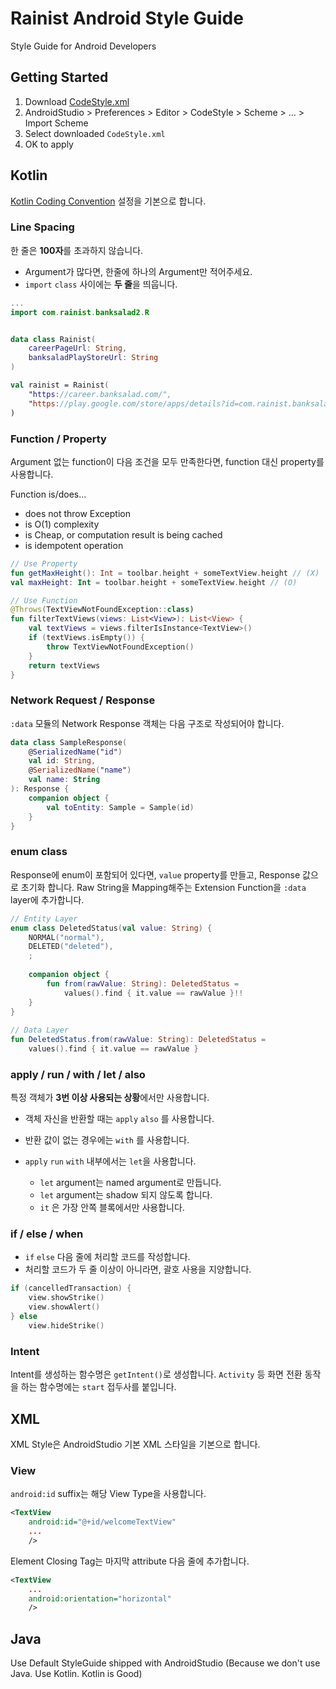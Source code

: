# Rainist Android Style Guide

Style Guide for Android Developers



## Getting Started

1. Download [CodeStyle.xml](./CodeStyle.xml)
2. AndroidStudio > Preferences > Editor > CodeStyle > Scheme > ... > Import Scheme
3. Select downloaded `CodeStyle.xml` 
4. OK to apply



## Kotlin

[Kotlin Coding Convention](https://kotlinlang.org/docs/reference/coding-conventions.html) 설정을 기본으로 합니다.

### Line Spacing

한 줄은 **100자**를 초과하지 않습니다.

- Argument가 많다면, 한줄에 하나의 Argument만 적어주세요.
- `import`  `class` 사이에는 **두 줄**을 띄웁니다.

```kotlin
...
import com.rainist.banksalad2.R


data class Rainist(
    careerPageUrl: String,
    banksaladPlayStoreUrl: String
)

val rainist = Rainist(
    "https://career.banksalad.com/",
    "https://play.google.com/store/apps/details?id=com.rainist.banksalad2"
)
```



### Function / Property

Argument 없는 function이 다음 조건을 모두 만족한다면, function 대신 property를 사용합니다.

Function is/does...

- does not throw Exception
- is O(1) complexity
- is Cheap, or computation result is being cached
- is idempotent operation

```kotlin
// Use Property
fun getMaxHeight(): Int = toolbar.height + someTextView.height // (X)
val maxHeight: Int = toolbar.height + someTextView.height // (O)

// Use Function
@Throws(TextViewNotFoundException::class)
fun filterTextViews(views: List<View>): List<View> {
    val textViews = views.filterIsInstance<TextView>()
    if (textViews.isEmpty()) {
        throw TextViewNotFoundException()
    }
    return textViews
}
```



### Network Request / Response

`:data` 모듈의 Network Response 객체는 다음 구조로 작성되어야 합니다.

```kotlin
data class SampleResponse(
    @SerializedName("id")
    val id: String, 
    @SerializedName("name")
    val name: String
): Response {
    companion object {
        val toEntity: Sample = Sample(id)
    }
}
```



### enum class

Response에 enum이 포함되어 있다면, `value` property를 만들고, Response 값으로 초기화 합니다.
Raw String을 Mapping해주는 Extension Function을 `:data` layer에 추가합니다.

```kotlin
// Entity Layer
enum class DeletedStatus(val value: String) {
    NORMAL("normal"),
    DELETED("deleted"),
    ;
 
    companion object {         
        fun from(rawValue: String): DeletedStatus =
            values().find { it.value == rawValue }!!
    }
}
 
// Data Layer
fun DeletedStatus.from(rawValue: String): DeletedStatus =
    values().find { it.value == rawValue }
```



### apply / run / with / let / also

특정 객체가 **3번 이상 사용되는 상황**에서만 사용합니다.

- 객체 자신을 반환할 때는 `apply` `also` 를 사용합니다.

- 반환 값이 없는 경우에는 `with` 를 사용합니다.

- `apply` `run` `with` 내부에서는 `let`을 사용합니다.

  - `let` argument는 named argument로 만듭니다.
  - `let` argument는 shadow 되지 않도록 합니다.
  - `it` 은 가장 안쪽 블록에서만 사용합니다.

  

### if / else / when

- `if` `else` 다음 줄에 처리할 코드를 작성합니다.
- 처리할 코드가 두 줄 이상이 아니라면, 괄호 사용을 지양합니다.

```kotlin
if (cancelledTransaction) {
    view.showStrike()
    view.showAlert()
} else
    view.hideStrike()
```



### Intent

Intent를 생성하는 함수명은 `getIntent()`로 생성합니다.
`Activity` 등 화면 전환 동작을 하는 함수명에는 `start` 접두사를 붙입니다.



## XML

XML Style은 AndroidStudio 기본 XML 스타일을 기본으로 합니다.

### View

`android:id` suffix는 해당 View Type을 사용합니다.

```xml
<TextView
    android:id="@+id/welcomeTextView"
    ...
    />
```

Element Closing Tag는 마지막 attribute 다음 줄에 추가합니다.

```xml
<TextView
    ...
    android:orientation="horizontal"
    />
```


## Java

Use Default StyleGuide shipped with AndroidStudio
(Because we don't use Java. Use Kotlin. Kotlin is Good)
